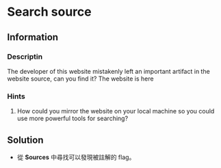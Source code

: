 # Search source

## Information

### Descriptin

The developer of this website mistakenly left an important artifact in the website source, can you find it?
The website is here

### Hints

1. How could you mirror the website on your local machine so you could use more powerful tools for searching?

## Solution

* 從 **Sources** 中尋找可以發現被註解的 flag。